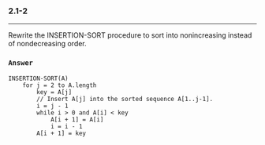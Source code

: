 ### 2.1-2
***
Rewrite the INSERTION-SORT procedure to sort into nonincreasing instead of nondecreasing order.

### `Answer`
```
INSERTION-SORT(A)
    for j = 2 to A.length
        key = A[j]
        // Insert A[j] into the sorted sequence A[1..j-1].
        i = j - 1
        while i > 0 and A[i] < key
            A[i + 1] = A[i]
            i = i - 1
        A[i + 1] = key
```
